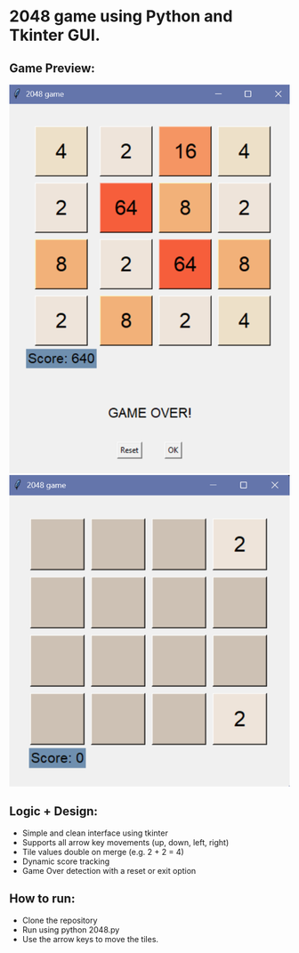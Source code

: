 # 2048 game using Python and Tkinter GUI.

## Game Preview:
![beginning](gameplay/1.png)
![2048 game core](gameplay/2.png)

## Logic + Design:

- Simple and clean interface using tkinter
- Supports all arrow key movements (up, down, left, right)
- Tile values double on merge (e.g. 2 + 2 = 4)
- Dynamic score tracking
- Game Over detection with a reset or exit option

## How to run:

- Clone the repository
- Run using python 2048.py
- Use the arrow keys to move the tiles.
